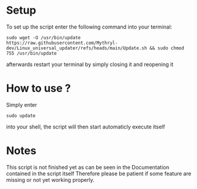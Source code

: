 # Setup
To set up the script enter the following command into your terminal:

```sudo wget -O /usr/bin/update https://raw.githubusercontent.com/Mythryl-dev/Linux_universal_updater/refs/heads/main/Update.sh && sudo chmod 755 /usr/bin/update```

afterwards restart your terminal by simply closing it and reopening it

# How to use ?
Simply enter

```sudo update```

into your shell, the script will then start automaticly execute itself

# Notes
This script is not finished yet as can be seen in the Documentation contained in the script itself
Therefore please be patient if some feature are missing or not yet working properly.

